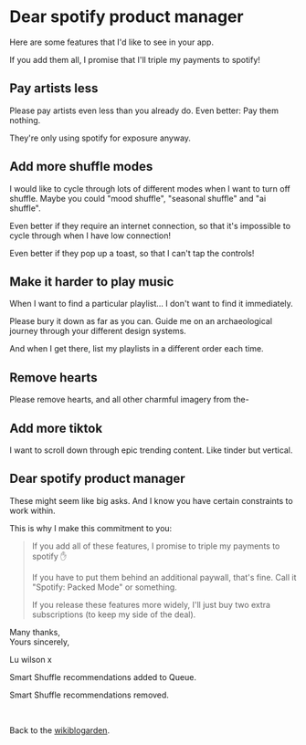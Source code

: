 # Dear spotify product manager

Here are some features that I'd like to see in your app.

If you add them all, I promise that I'll triple my payments to spotify!

## Pay artists less

Please pay artists even less than you already do. Even better: Pay them nothing.

They're only using spotify for exposure anyway.

## Add more shuffle modes

I would like to cycle through lots of different modes when I want to turn off shuffle. Maybe you could "mood shuffle", "seasonal shuffle" and "ai shuffle".

Even better if they require an internet connection, so that it's impossible to cycle through when I have low connection!

Even better if they pop up a toast, so that I can't tap the controls!

## Make it harder to play music

When I want to find a particular playlist... I don't want to find it immediately.

Please bury it down as far as you can. Guide me on an archaeological journey through your different design systems. 

And when I get there, list my playlists in a different order each time.

## Remove hearts

Please remove hearts, and all other charmful imagery from the-

## Add more tiktok

I want to scroll down through epic trending content. Like tinder but vertical.

## Dear spotify product manager

These might seem like big asks. And I know you have certain constraints to work within.

This is why I make this commitment to you:

> If you add all of these features, I promise to triple my payments to spotify ✋
>
> If you have to put them behind an additional paywall, that's fine. Call it "Spotify: Packed Mode" or something.
> 
> If you release these features more widely, I'll just buy two extra subscriptions (to keep my side of the deal).

Many thanks,<br>
Yours sincerely,

Lu wilson x

Smart Shuffle recommendations added to Queue.

Smart Shuffle recommendations removed.

<br>

Back to the [wikiblogarden](/wikiblogarden).
